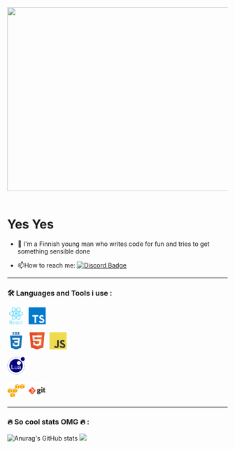 <div id="header" align="center">
  <img src="https://media1.tenor.com/images/ba6d7d37fa1e4ca966ac7328bf43b96c/tenor.gif?itemid=18657810" width="1000" height="420"/>
</div>
<img src="https://komarev.com/ghpvc/?username=Pref0&style=flat-square&color=blue" alt=""/>
<h1>
  Yes Yes
</h1>

- :telescope: I'm a Finnish young man who writes code for fun and tries to get something sensible done

- :mailbox:How to reach me: [![Discord Badge](https://img.shields.io/badge/-Server-black?style=flat&logo=Discord&logoColor=blue)](https://discord.gg/2n5V5ME3r4)

---

### :hammer_and_wrench: Languages and Tools i use :
<div>
  <img src="https://github.com/devicons/devicon/blob/master/icons/react/react-original-wordmark.svg" title="React" alt="React" width="40" height="40"/>&nbsp;
  <img src="https://github.com/devicons/devicon/blob/master/icons/typescript/typescript-plain.svg" title="TypeScript" alt="TypeScript" width="40" height="40"/>&nbsp;
  
  <img src="https://github.com/devicons/devicon/blob/master/icons/css3/css3-plain-wordmark.svg"  title="CSS3" alt="CSS" width="40" height="40"/>&nbsp;
  <img src="https://github.com/devicons/devicon/blob/master/icons/html5/html5-original.svg" title="HTML5" alt="HTML" width="40" height="40"/>&nbsp;
    <img src="https://github.com/devicons/devicon/blob/master/icons/javascript/javascript-original.svg" title="JavaScript" alt="JavaScript" width="40" height="40"/>&nbsp;
  
  <img src="https://github.com/devicons/devicon/blob/master/icons/lua/lua-plain-wordmark.svg" title="LUA" alt="lua" width="40" height="40"/>&nbsp;
  
  <img src="https://github.com/devicons/devicon/blob/master/icons/amazonwebservices/amazonwebservices-original.svg" title="AWS" alt="AWS" width="40" height="40"/>&nbsp;
  <img src="https://github.com/devicons/devicon/blob/master/icons/git/git-original-wordmark.svg" title="Git" alt="Git" width="40" height="40"/>
</div>


---

### :fire: So cool stats OMG :fire: :
![Anurag's GitHub stats](https://github-readme-stats.vercel.app/api?username=Pref0)
<a href="https://github.com/Testaustime/github-readme-testaustime">
  <img src="https://github-readme-testaustime.vercel.app/api/testaustime?username=Prefo&theme=github_dark&layout=compact&range=7&langs_count=10" />
</a>
